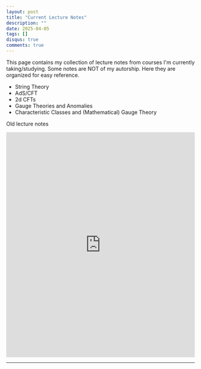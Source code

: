 ```yaml
---
layout: post
title: "Current Lecture Notes"
description: ""
date: 2025-04-05
tags: []
disqus: true
comments: true
--- 
```


<!--more-->
This page contains my collection of lecture notes from courses I'm currently taking/studying.
Some notes are NOT of my autorship. Here they are organized for easy reference. 
- String Theory
- AdS/CFT
- 2d CFTs
- Gauge Theories and Anomalies
- Characteristic Classes and (Mathematical) Gauge Theory


Old lecture notes
<div style="margin:0 auto;text-align:center">
<iframe src="https://drive.google.com/embeddedfolderview?id=1fuM0y2sOIf4V_Pw_VRbnwYi_KdiWC6KG#list" style="width: 100%; height: 600px; border: 0;"></iframe>
</div>

---
